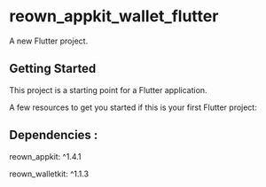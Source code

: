 # reown_appkit_wallet_flutter

A new Flutter project.

## Getting Started

This project is a starting point for a Flutter application.

A few resources to get you started if this is your first Flutter project:

## Dependencies :  ##

  reown_appkit: ^1.4.1
   
  reown_walletkit: ^1.1.3
